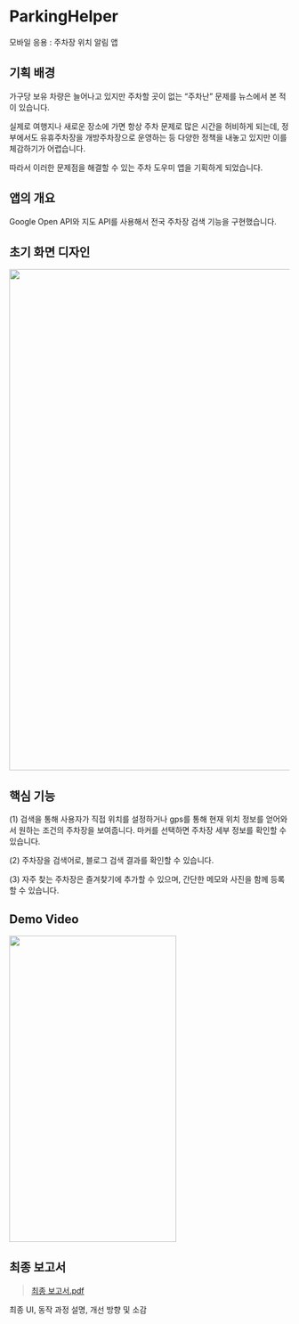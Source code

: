 # ParkingHelper 
모바일 응용 : 주차장 위치 알림 앱

## 기획 배경
가구당 보유 차량은 늘어나고 있지만 주차할 곳이 없는 “주차난” 문제를 뉴스에서 본 적이 있습니다. 

실제로 여행지나 새로운 장소에 가면 항상 주차 문제로 많은 시간을 허비하게 되는데, 정부에서도 유휴주차장을 개방주차장으로 운영하는 등 다양한 정책을 내놓고 있지만 이를 체감하기가 어렵습니다. 

따라서 이러한 문제점을 해결할 수 있는 주차 도우미 앱을 기획하게 되었습니다.

## 앱의 개요
Google Open API와 지도 API를 사용해서 전국 주차장 검색 기능을 구현했습니다.

## 초기 화면 디자인
<img src="https://user-images.githubusercontent.com/97737822/219953872-e3b26a2b-f796-4729-8c08-c5e50876a224.png" width="700" height="900" />

## 핵심 기능
(1) 검색을 통해 사용자가 직접 위치를 설정하거나 gps를 통해 현재 위치 정보를 얻어와서 원하는 조건의 주차장을 보여줍니다. 마커를 선택하면 주차장 세부 정보를 확인할 수 있습니다. 

(2) 주차장을 검색어로, 블로그 검색 결과를 확인할 수 있습니다.

(3) 자주 찾는 주차장은 즐겨찾기에 추가할 수 있으며, 간단한 메모와 사진을 함께 등록할 수 있습니다.

## Demo Video
<img src="https://user-images.githubusercontent.com/97737822/209682799-074b5d3b-5da2-4914-a011-b6c67d24b52e.gif" width="300" height="550" />

## 최종 보고서
> [최종 보고서.pdf](https://github.com/aeeazip/ParkingHelper/blob/main/%EC%B5%9C%EC%A2%85%20%EB%B3%B4%EA%B3%A0%EC%84%9C.pdf)

최종 UI, 동작 과정 설명, 개선 방향 및 소감
